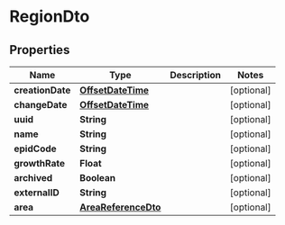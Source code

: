 # RegionDto

## Properties

| Name             | Type                                        | Description | Notes      |
| ---------------- | ------------------------------------------- | ----------- | ---------- |
| **creationDate** | [**OffsetDateTime**](OffsetDateTime.md)     |             | [optional] |
| **changeDate**   | [**OffsetDateTime**](OffsetDateTime.md)     |             | [optional] |
| **uuid**         | **String**                                  |             | [optional] |
| **name**         | **String**                                  |             | [optional] |
| **epidCode**     | **String**                                  |             | [optional] |
| **growthRate**   | **Float**                                   |             | [optional] |
| **archived**     | **Boolean**                                 |             | [optional] |
| **externalID**   | **String**                                  |             | [optional] |
| **area**         | [**AreaReferenceDto**](AreaReferenceDto.md) |             | [optional] |
